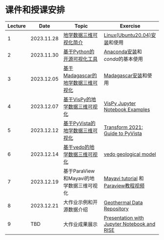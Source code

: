 # 课件和授课安排

| Lecture | Date | Topic                                                                           | Exercise |
|----|------|---------------------------------------------------------------------------------|----------|
| 1       | 2023.11.28   | [地学数据三维可视化简介](https://github.com/yufengwa/3Dvis4Geodata/blob/main/lec01-3dvis-intro/3dvis-intro.ipynb)   | [Linux(Ubuntu20.04)安装](https://zhuanlan.zhihu.com/p/141946341)和使用 |
| 2       | 2023.11.30   | [基于Python的开源可视化工具](https://github.com/yufengwa/3Dvis4Geodata/blob/main/lec02-3dvis-tools/3dvis-tools.ipynb)  | [Anaconda安装](https://zhuanlan.zhihu.com/p/94744929)和*conda*的基本使用 |
| 3       | 2023.12.05   | [基于Madagascar的地学数据三维可视化](https://github.com/yufengwa/3Dvis4Geodata/blob/main/lec03-3dvis-mada/3dvis-mada.ipynb)  |[Madagascar安装](https://reproducibility.org/wiki/Advanced_Installation#Ubuntu)和使用 | 
| 4       | 2023.12.07   | [基于VisPy的地学数据三维可视化](https://github.com/yufengwa/3Dvis4Geodata/blob/main/lec04-3dvis-vispy/3dvis-vispy.ipynb)     | [VisPy Jupyter Notebook Examples](https://github.com/vispy/vispy/tree/main/examples/jupyter) |
| 5       | 2023.12.12   | [基于PyVista的地学数据三维可视化](https://github.com/yufengwa/3Dvis4Geodata/blob/main/lec05-3dvis-pyvista/3dvis-pyvista.ipynb)    | [Transform 2021: Guide to PyVista](https://github.com/banesullivan/transform-2021) |
| 6       | 2023.12.14   | [基于vedo的地学数据三维可视化](https://github.com/yufengwa/3Dvis4Geodata/blob/main/lec06-3dvis-vedo/3dvis-vedo.ipynb)   |[vedo geological model](https://github.com/marcomusy/vedo/blob/master/examples/advanced/geological_model.py)  | 
| 7       | 2023.12.19   | 基于ParaView和Mayavi的地学数据三维可视化                    | [Mayavi tutorial](https://github.com/prabhuramachandran/mayavi-tutorial) 和 [Paraview教程视频](https://www.youtube.com/watch?v=OxcU6Upz5ZA&list=PLvkU6i2iQ2fpcVsqaKXJT5Wjb9_ttRLK-)  | 
| 8       | 2023.12.21  | 大作业示例和开源数据介绍   | [Geothermal Data Repository](https://gdr.openei.org/home) |    
| 9       | TBD  | 大作业成果展示       | [Presentation with Jupyter Notebook and RISE](https://www.youtube.com/watch?v=T7rVvK4Vc0M) |    
